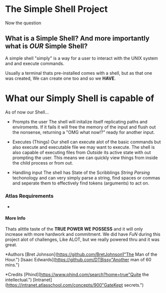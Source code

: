 # The Simple Shell Project

Now the question

## What is a Simple Shell? And more importantly what is *OUR* Simple Shell?

A simple shell "simply" is a way for a user to interact with the UNIX system and and execute commands.

Usually a terminal thats pre-installed comes with a shell, but as that one was created, We can create one too and so we __HAVE__.

# What our Simply Shell is capable of

As of now our Shell...

* Prompts the user
	The shell will initalize itself replicating paths and enviroments.
	If it fails it will free the memory of the input and flush out the nonsense, returning a "OMG what now!?" ready for another input.

* Executes (Things)
	Our shell can execute alot of the basic commands but also execute and executable file we may want to execute.
	The shell is also capable of executing files from _Outside_ its active state with out prompting the user.
	This means we can quickly view things from inside the child process or from out.

* Handling input
	The shell has State of the Scribblings *String Parsing* techonology and can very simply parse a string,
	find spaces or commas and seperate them to effectively find tokens (arguments) to act on.

### Atlas Requirements

*
#### More Info

Thats alittle taste of the __TRUE POWER WE POSSESS__ and it will only increase with more hardwork and commitment.
We did have *FuN* during this project alot of challenges, Like ALOT, but we really powered thru and it was great.

*Authors
	[Bret Johnson](https://github.com/BretJohnson1"The Man of the Hour.")
	[Isaac Edwards](https://github.com/DTBissy"Another man of 60 mins.")

*Credits
	[Phind](https://www.phind.com/search?home=true"Quite the intellectual.")
	[Intranet](https://intranet.atlasschool.com/concepts/900"GateKept secrets.")
